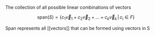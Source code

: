 The collection of all possible linear combinations of vectors

$$
\text{span}(S) = \left\{ c_1 \vec{v}_1 + c_2 \vec{v}_2 + \dots + c_k \vec{v}_k \,\middle|\, c_i \in F \right\}
$$


Span represents all [[vectors]] that can be formed using vectors in S